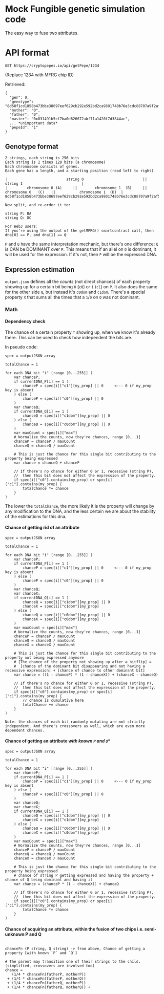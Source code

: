 # Mock Fungible genetic simulation code

The easy way to fuse two attributes.

# API format

```
GET https://cryptopepes.io/api/getPepe/1234
```

(Replace 1234 with MFRG chip ID)

Retrieved:

```
{
  "gen": 0,
  "genotype": "8d58f1cd1858b473bbe38697eef629cb292e592bd2ca9801748b76e3cdc88707a9f2af5e826bd695c3611d3ca08fb5c3a6a13c67009412fc36b39865cba76567",
  "mother": "0",
  "father": "0",
  "master": "0x831491b5cf7ba0d626672abf71a1420f7d3844ac",
  ... *unimportant data*
  "pepeId": "1"
}
```

## Genotype format

```
2 strings, each string is 256 bits
Each string is 2 times 128 bits (a chromosome)
Each chromosome consists of genes.
Each gene has a length, and a starting position (read left to right)

|                           string 0                           ||                           string 1                           |
|         chromosome 0 (A)     ||        chromosome 1  (B)     ||         chromosome 0   (C)   ||           chromosome 1  (D)  |
8d58f1cd1858b473bbe38697eef629cb292e592bd2ca9801748b76e3cdc88707a9f2af5e826bd695c3611d3ca08fb5c3a6a13c67009412fc36b39865cba76567

Now split, and re-order it to:

string P: BA
string Q: DC

For Web3 users:
If you're using the output of the getMFRG() smartcontract call, then dna[0] == P, and dna[1] == Q
```


`P` and `Q` have the same interpretation mechanic, but there's one difference: `Q` is CAN be DOMINANT over `P`.
This means that if an allel on `Q` is dominant, it will be used for the expression. If it's not, then `P` will be the expressed DNA.


## Expression estimation

`output.json` defines all the *counts* (not direct chances) of each property showing up for a certain bit being `0` (`c0`) or `1` (`c1`) on `P`.
It also does the same for the other side `Q`, but instead it's `c0dom` and `c1dom`. There's a special property `X` that sums all the times that a `1`/`0` on `Q` was not dominant.

### Math

#### Dependency check

The chance of a certain property `T` showing up, when we know it's already there. This can be used to check how independent the bits are.

In pseudo code:
```
spec = outputJSON array

totalChance = 1

for each DNA bit "i" [range [0...255]] (
    var chanceP;
    if currentDNA_P[i] == 1 (
        chanceP = spec[i]["c1"][my_prop] || 0     <--- 0 if my_prop key is absent
    ) else (
        chanceP = spec[i]["c0"][my_prop] || 0
    )
    var chanceQ;
    if currentDNA_Q[i] == 1 (
        chanceQ = spec[i]["c1dom"][my_prop] || 0
    ) else (
        chanceQ = spec[i]["c0dom"][my_prop] || 0
    )
    var maxCount = spec[i]["max"]
    # Normalize the counts, now they're chances, range [0...1]
    chanceP = chanceP / maxCount
    chanceQ = chanceQ / maxCount
    
    # This is just the chance for this single bit contributing to the property being expressed
    var chance = chanceQ + chanceP
    
    // If there's no chance for either 0 or 1, recessive (string P),
    //  then this bit does not affect the expression of the property.
    if spec[i]["c0"].contains(my_prop) or spec[i]["c1"].contains(my_prop) {
        totalChance *= chance
    }
)
```

The lower the `totalChance`, the more likely it is the property will change by any modification to the DNA,
 and the less certain we are about the stability of the estimations for this dna.


#### Chance of getting rid of an attribute


```
spec = outputJSON array

totalChance = 1

for each DNA bit "i" [range [0...255]] (
    var chanceP;
    if currentDNA_P[i] == 1 (
        chanceP = spec[i]["c1"][my_prop] || 0     <--- 0 if my_prop key is absent
    ) else (
        chanceP = spec[i]["c0"][my_prop] || 0
    )
    var chanceQ;
    var chanceX;
    if currentDNA_Q[i] == 1 (
        chanceQ = spec[i]["c1dom"][my_prop] || 0
        chanceX = spec[i]["c1dom"][my_prop]
    ) else (
        chanceQ = spec[i]["c0dom"][my_prop] || 0
        chanceX = spec[i]["c0dom"][my_prop]
    )
    var maxCount = spec[i]["max"]
    # Normalize the counts, now they're chances, range [0...1]
    chanceP = chanceP / maxCount
    chanceQ = chanceQ / maxCount
    chanceX = chanceX / maxCount
    
    # This is just the chance for this single bit contributing to the property not being expressed anymore
    # [The chance of the property not showing up after a bitflip] =
    #  [chance of the dominant bit disappearing and not having a recessive expression] + [chance of chance to other dominant bit]
    var chance = ((1 - chanceP) * (1 - chanceX)) + (chanceX - chanceQ)
    
    // If there's no chance for either 0 or 1, recessive (string P),
    //  then this bit does not affect the expression of the property.
    if spec[i]["c0"].contains(my_prop) or spec[i]["c1"].contains(my_prop) {
        // chance is cumulative here
        totalChance += chance
    }
)

Note: the chances of each bit randomly mutating are not strictly independent. And there's crossovers as well, which are even more dependent chances. 
```


#### Chance of getting an attribute *with known `P` and `Q`**

```
spec = outputJSON array

totalChance = 1

for each DNA bit "i" [range [0...255]] (
    var chanceP;
    if currentDNA_P[i] == 1 (
        chanceP = spec[i]["c1"][my_prop] || 0     <--- 0 if my_prop key is absent
    ) else (
        chanceP = spec[i]["c0"][my_prop] || 0
    )
    var chanceQ;
    var chanceX;
    if currentDNA_Q[i] == 1 (
        chanceQ = spec[i]["c1dom"][my_prop] || 0
        chanceX = spec[i]["c1dom"][my_prop]
    ) else (
        chanceQ = spec[i]["c0dom"][my_prop] || 0
        chanceX = spec[i]["c0dom"][my_prop]
    )
    var maxCount = spec[i]["max"]
    # Normalize the counts, now they're chances, range [0...1]
    chanceP = chanceP / maxCount
    chanceQ = chanceQ / maxCount
    chanceX = chanceX / maxCount
    
    # This is just the chance for this single bit contributing to the property being expressed
    # chance of string P getting expressed and having the property + chance of Q being dominant and having it
    var chance = (chanceP * (1 - chanceX)) + chanceQ
    
    // If there's no chance for either 0 or 1, recessive (string P),
    //  then this bit does not affect the expression of the property.
    if spec[i]["c0"].contains(my_prop) or spec[i]["c1"].contains(my_prop) {
        totalChance *= chance
    }
)

```

#### Chance of acquiring an attribute, within the fusion of two chips i.e. semi-unknown P and Q

```

chanceFn (P string, Q string) -> from above, Chance of getting a property [with known `P` and `Q`]

# The parent may transition one of their strings to the child. (simplified, crossovers are involved too)
chance =
   (1/4 * chanceFn(fatherP, motherP))
 + (1/4 * chanceFn(fatherP, motherQ))
 + (1/4 * chanceFn(fatherQ, motherP))
 + (1/4 * chanceFn(fatherQ, motherQ)) + 
```

